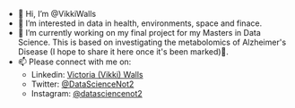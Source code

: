 - 👋 Hi, I’m @VikkiWalls
- 👀 I’m interested in data in health, environments, space and finace.
- 🌱 I’m currently working on my final project for my Masters in Data Science.
    This is based on investigating the metabolomics of Alzheimer's Disease (I hope to share it here once it's been marked)🤞.
- 📫 Please connect with me on:
  - Linkedin: [Victoria (Vikki) Walls](https://www.linkedin.com/in/victoriajswalls/)
  - Twitter: [@DataScienceNot2](https://twitter.com/DataScienceNot2)
  - Instagram: [@datasciencenot2](https://www.instagram.com/datasciencenot2/)

<!---
VikkiWalls/VikkiWalls is a ✨ special ✨ repository because its `README.md` (this file) appears on your GitHub profile.
You can click the Preview link to take a look at your changes.
--->

